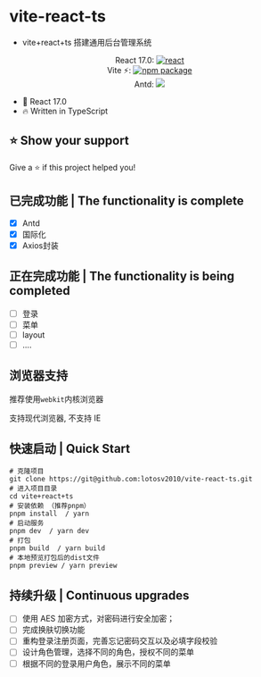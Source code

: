 # vite-react-ts

- vite+react+ts 搭建通用后台管理系统

<p align="center">
React 17.0:
<a href="https://www.npmjs.com/package/react">
    <img src="https://img.shields.io/npm/v/react.svg" alt="react">
  </a>
  </br>
  Vite ⚡:
    <a href="https://npmjs.com/package/vite"><img src="https://img.shields.io/npm/v/vite.svg" alt="npm package"></a>
  </br>
Antd:
<a href="https://www.npmjs.com/package/antd">
<img src="https://img.shields.io/npm/v/antd.svg">
</a>
</p>

- 💪 React 17.0
- 🔥 Written in TypeScript

## ⭐️ Show your support

Give a ⭐️ if this project helped you!

## 已完成功能 | The functionality is complete

- [x] Antd
- [x] 国际化
- [x] Axios封装

## 正在完成功能 | The functionality is being completed

- [ ] 登录
- [ ] 菜单
- [ ] layout
- [ ] ....

## 浏览器支持

推荐使用`webkit`内核浏览器

支持现代浏览器, 不支持 IE

## 快速启动 | Quick Start

```shell
# 克隆项目
git clone https://git@github.com:lotosv2010/vite-react-ts.git
# 进入项目目录
cd vite+react+ts
# 安装依赖 （推荐pnpm）
pnpm install  / yarn
# 启动服务
pnpm dev  / yarn dev
# 打包
pnpm build  / yarn build
# 本地预览打包后的dist文件
pnpm preview / yarn preview
```

## 持续升级 | Continuous upgrades

- [ ] 使用 AES 加密方式，对密码进行安全加密；
- [ ] 完成换肤切换功能
- [ ] 重构登录注册页面，完善忘记密码交互以及必填字段校验
- [ ] 设计角色管理，选择不同的角色，授权不同的菜单
- [ ] 根据不同的登录用户角色，展示不同的菜单

